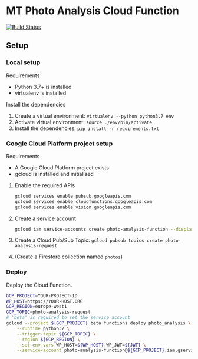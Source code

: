 # MT Photo Analysis Cloud Function

[![Build Status](https://travis-ci.org/MirosTruckstop/mt-photo-analysis-function.svg?branch=master)](https://travis-ci.org/MirosTruckstop/mt-photo-analysis-function)

## Setup

### Local setup

Requirements
* Python 3.7+ is installed
* virtualenv is installed

Install the dependencies

1. Create a virtual environment: `virtualenv --python python3.7 env`
2. Activate virtual environment: `source ./env/bin/activate`
3. Install the dependencies: `pip install -r requirements.txt`

### Google Cloud Platform project setup

Requirements
* A Google Cloud Platform project exists
* gcloud is installed and initialised

1. Enable the required APIs
    ```sh
    gcloud services enable pubsub.googleapis.com
    gcloud services enable cloudfunctions.googleapis.com
    gcloud services enable vision.googleapis.com
    ```

2. Create a service account
    ```sh
    gcloud iam service-accounts create photo-analysis-function --display-name "photo-analysis-function"
    ```

3. Create a Cloud Pub/Sub Topic: `gcloud pubsub topics create photo-analysis-request`

4. (Create a Firestore collection named `photos`)

### Deploy

Deploy the Cloud Function.
```sh
GCP_PROJECT=YOUR-PROJECT-ID
WP_HOST=https://YOUR-HOST.ORG
GCP_REGION=europe-west1
GCP_TOPIC=photo-analysis-request
# 'beta' is required to set the service account
gcloud --project ${GCP_PROJECT} beta functions deploy photo_analysis \
    --runtime python37 \
    --trigger-topic ${GCP_TOPIC} \
    --region ${GCP_REGION} \
    --set-env-vars WP_HOST=${WP_HOST},WP_JWT=${JWT} \
    --service-account photo-analysis-function@${GCP_PROJECT}.iam.gserviceaccount.com
```
